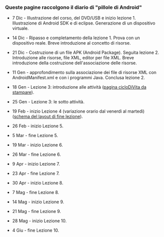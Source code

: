 ### Queste pagine raccolgono il diario di "pillole di Android"

* 7 Dic - Illustrazione del corso, del DVD/USB e inizio lezione 1.
Illustrazione di Android SDK e di eclipse. Generazione di un
dispositivo virtuale.

* 14 Dic - Ripasso e completamento della lezione 1. Prova con
un dispositivo reale. Breve introduzione al concetto di risorse.

* 21 Dic - Costruzione di un file APK (Android Package). Seguita
lezione 2.  Introduzione alle risorse, file XML, editor per file XML.
Breve introduzione della costruzione dell'associazione delle risorse.

* 11 Gen - approfondimento sulla associazione dei file di risorse XML
con AndroidManifest.xml e con i programmi Java. Conclusa lezione 2.

* 18 Gen - Lezione 3: introduzione alle attività ([pagina cicloDiVita da stampare](http://i.stack.imgur.com/1byIg.png)).

* 25 Gen - Lezione 3: le sotto attività.

* 19 Feb - inizio Lezione 4 (variazione orario dal venerdì al martedì)
([schema del layout di fine lezione](https://raw.github.com/sdoro/android/master/tips/img/layout.pdf)).

* 26 Feb - inizio Lezione 5.

* 5 Mar - fine Lezione 5.

* 19 Mar - inizio Lezione 6.

* 26 Mar - fine Lezione 6.

* 9 Apr - inizio Lezione 7.

* 23 Apr - fine Lezione 7.

* 30 Apr - inizio Lezione 8.

* 7 Mag - fine Lezione 8.

* 14 Mag - inizio Lezione 9.

* 21 Mag - fine Lezione 9.

* 28 Mag - inizio Lezione 10.

* 4 Giu - fine Lezione 10.



